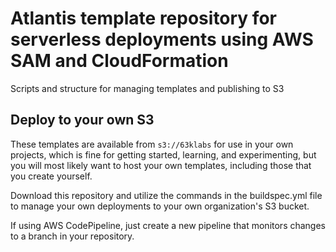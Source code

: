 # Atlantis template repository for serverless deployments using AWS SAM and CloudFormation

Scripts and structure for managing templates and publishing to S3

## Deploy to your own S3

These templates are available from `s3://63klabs` for use in your own projects, which is fine for getting started, learning, and experimenting, but you will most likely want to host your own templates, including those that you create yourself.

Download this repository and utilize the commands in the buildspec.yml file to manage your own deployments to your own organization's S3 bucket.

If using AWS CodePipeline, just create a new pipeline that monitors changes to a branch in your repository.
